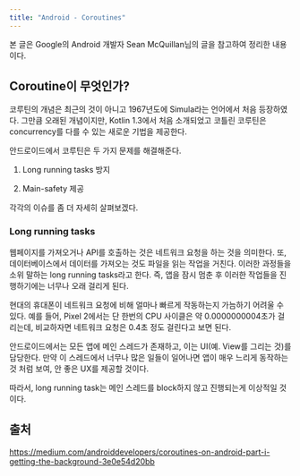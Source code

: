 ```yaml
---
title: "Android - Coroutines"
---
```


본 글은 Google의 Android 개발자 Sean McQuillan님의 글을 참고하여 정리한 내용이다.

## Coroutine이 무엇인가?
코루틴의 개념은 최근의 것이 아니고 1967년도에 Simula라는 언어에서 처음 등장하였다. 그만큼 오래된 개념이지만, Kotlin 1.3에서 처음 소개되었고 코틀린 코루틴은 concurrency를 다를 수 있는 새로운 기법을 제공한다.

안드로이드에서 코루틴은 두 가지 문제를 해결해준다.

1. Long running tasks 방지

2. Main-safety 제공

각각의 이슈를 좀 더 자세히 살펴보겠다.

### Long running tasks
웹페이지를 가져오거나 API를 호출하는 것은 네트워크 요청을 하는 것을 의미한다. 또, 데이터베이스에서 데이터를 가져오는 것도 파일을 읽는 작업을 거친다. 이러한 과정들을 소위 말하는 long running tasks라고 한다. 즉, 앱을 잠시 멈춘 후 이러한 작업들을 진행하기에는 너무나 오래 걸리게 된다.

현대의 휴대폰이 네트워크 요청에 비해 얼마나 빠르게 작동하는지 가늠하기 어려울 수 있다. 예를 들어, Pixel 2에서는 단 한번의 CPU 사이클은 약 0.0000000004초가 걸리는데, 비교하자면 네트워크 요청은 0.4초 정도 걸린다고 보면 된다.

안드로이드에서는 모든 앱에 메인 스레드가 존재하고, 이는 UI(예. View를 그리는 것)를 담당한다. 만약 이 스레드에서 너무나 많은 일들이 일어나면 앱이 매우 느리게 동작하는 것 처럼 보여, 안 좋은 UX를 제공할 것이다.

따라서, long running task는 메인 스레드를 block하지 않고 진행되는게 이상적일 것이다.



















## 출처
https://medium.com/androiddevelopers/coroutines-on-android-part-i-getting-the-background-3e0e54d20bb